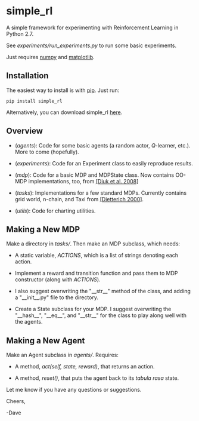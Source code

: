 # simple_rl
A simple framework for experimenting with Reinforcement Learning in Python 2.7.

See _experiments/run_experiments.py_ to run some basic experiments.

Just requires [numpy](http://www.numpy.org/) and [matplotlib](http://matplotlib.org/). 

## Installation

The easiest way to install is with [pip](https://pypi.python.org/pypi/pip). Just run:

	pip install simple_rl

Alternatively, you can download simple_rl [here](https://github.com/david-abel/simple_rl/tarball/v0.3).

## Overview

* (_agents_): Code for some basic agents (a random actor, _Q_-learner, etc.). More to come (hopefully).

* (_experiments_): Code for an Experiment class to easily reproduce results.

* (_mdp_): Code for a basic MDP and MDPState class. Now contains OO-MDP implementations, too, from [[Diuk et al. 2008]](http://citeseerx.ist.psu.edu/viewdoc/download?doi=10.1.1.149.7056&rep=rep1&type=pdf)

* (_tasks_): Implementations for a few standard MDPs. Currently contains grid world, n-chain, and Taxi from [[Dietterich 2000]](http://www.scs.cmu.edu/afs/cs/project/jair/pub/volume13/dietterich00a.pdf).

* (_utils_): Code for charting utilities.


## Making a New MDP

Make a directory in _tasks/_. Then make an MDP subclass, which needs:

* A static variable, _ACTIONS_, which is a list of strings denoting each action.

* Implement a reward and transition function and pass them to MDP constructor (along with _ACTIONS_).

* I also suggest overwriting the "\_\_str\_\_" method of the class, and adding a "\_\_init\_\_.py" file to the directory.

* Create a State subclass for your MDP. I suggest overwriting the "\_\_hash\_\_", "\_\_eq\_\_", and "\_\_str\_\_" for the class to play along well with the agents.


## Making a New Agent

Make an Agent subclass in _agents/_. Requires:

* A method, _act(self, state, reward)_, that returns an action.

* A method, _reset()_, that puts the agent back to its _tabula rasa_ state.


Let me know if you have any questions or suggestions.

Cheers,

-Dave